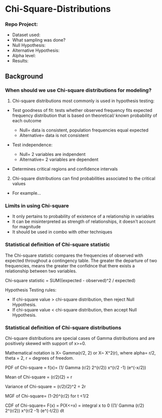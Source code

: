 # Chi-Square-Distributions
### Repo Project:
- Dataset used:
- What sampling was done?
- Null Hypothesis:
- Alternative Hypothesis:
- Alpha level:
- Results:

## Background
### When should we use Chi-square distributions for modeling?
1. Chi-square distributions most commonly is used in hypothesis testing:
  - Test goodness of fit: tests whether observed frequency fits expected frequency distribution that is based on theoretical/ known probability of each outcome
    - Null= data is consistent, population frequencies equal expected
    - Alternative= data is not consistent
  
  - Test independence: 
    - Null= 2 variables are indpendent
    - Alternative= 2 variables are dependent
  - Determines critical regions and confidence intervals
2. Chi-square distributions can find probabilities associated to the critical values 
  - For example...

### Limits in using Chi-square
- It only pertains to probability of existence of a relationship in variables
- It can be misinterpreted as strength of relationships, it doesn't account for magnitude
- It should be used in combo with other techniques

### Statistical definition of Chi-square statistic
The Chi-square statistic compares the frequencies of observed with expected throughout a contingency table. The greater the departure of two frequencies, means the greater the confidnce that there exists a relationship between two variables.

Chi-square statistic = SUM((expected - observed)^2 / expected)

Hypothesis Testing rules:
- If chi-square value > chi-square distribution, then reject Null Hypothesis.
- If chi-square value < chi-square distribution, then accept Null Hypothesis.

### Statistical definition of Chi-square distributions
Chi-square distributions are special cases of Gamma distributions and are positively skewed with support of x>=0.

Mathematical notation is X~ Gamma(r/2, 2) or X~ X^2(r), where alpha= r/2, theta = 2, r = degrees of freedom.

PDF of Chi-square = f(x)= (1/ Gamma (r/2) 2^(r/2)) x^(r/2 -1) (e^(-x/2))

Mean of Chi-square = (r/2)(2) = r

Variance of Chi-square = (r/2)(2)^2 = 2r

MGF of Chi-square= (1-2t)^(r/2) for t <1/2

CDF of Chi-square= F(x) = P(X<=x) = integral x to 0 ((1/ Gamma (r/2) 2^(r/2)) x^(r/2 -1) (e^(-t/2)) dt


